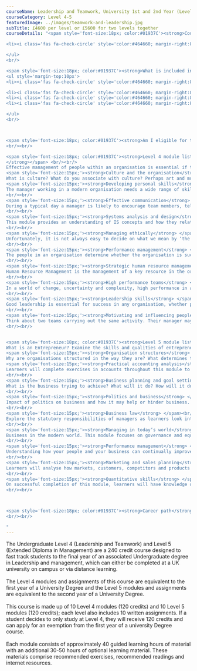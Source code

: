```yaml
---
courseName: Leadership and Teamwork, University 1st and 2nd Year (Level 4 and 5)
courseCategory: Level 4-5
featuredImage: ../images/teamwork-and-leadership.jpg
subTitle: £4600 per level or £5600 for two levels together
courseDetails: "<span style='font-size:18px; color:#01937C'><strong>Course Fees</strong></span><br/><br/>The fee for enrolling onto the level 4 and level 5 courses together is £5600. Alternatively students can enrol onto a single level (level 4 or 5) for £4600 each.  Students can make payment using one of the following methods: <br/><ul style='margin-top:10px'>

<li><i class='fas fa-check-circle' style='color:#464660; margin-right:8px'></i>  Bank transfer</li>

</ul> 
<br/>

<span style='font-size:18px; color:#01937C'><strong>What is included in the cost of my course?</strong></span>
<ul style='margin-top:10px'>
<li><i class='fas fa-check-circle' style='color:#464660; margin-right:8px'></i>  All course material, including online modules and written assignments </li>

<li><i class='fas fa-check-circle' style='color:#464660; margin-right:8px'></i>  Dedicated student support</li>
<li><i class='fas fa-check-circle' style='color:#464660; margin-right:8px'></i>  Access to an online social learning forum</li>
<li><i class='fas fa-check-circle' style='color:#464660; margin-right:8px'></i>  Assignment marking and feedback</li>

</ul> 
<br/>



<span style='font-size:18px; color:#01937C'><strong>Am I eligible for this program?</strong></span><br/><br/> To enrol onto the level 4 course, you must be at least 18 and have a full secondary education. Before enrolling onto the level 5 course, you must have attained a level 4 or equivalent.
<br/><br/>

<span style='font-size:18px; color:#01937C'><strong>Level 4 module listing</strong></span><br/><br/> <span style='font-size:15px;'><strong>Managing people in organisations
</strong></span> <br/><br/>
Effective management of people within an organisation is essential if the objectives of the organisation are to be achieved. People represent the single most important resource of the organisation and their needs must be understood and respected.<br/><br/>
<span style='font-size:15px;'><strong>Culture and the organisation</strong> </span> <br/><br/>
What is culture? What do you associate with culture? Perhaps art and music, perhaps values and beliefs, language and communication, behaviour – in fact, culture is a collection of all of these things. Terpstra and David (1991) define culture as ‘a learned, shared, interrelated set of symbols which unite and identify members of a society’.<br/><br/>
<span style='font-size:15px;'><strong>Developing personal skills</strong> </span><br/><br/>
The manager working in a modern organisation needs a wide range of skills. The manager needs to be able to work with people. This may involve a very wide range of skills in communication, leadership, encouraging teamwork, listening, and so on.
<br/><br/>
<span style='font-size:15px;'><strong>Effective communication</strong> </span><br/><br/>
During a typical day a manager is likely to encourage team members, tell them about a change in their future work or conditions, take part in a formal meeting, have an informal conversation at the water cooler or coffee machine, study a strategy planned by senior management, send e-mails to customers or suppliers, and search the Web.
<br/><br/>
<span style='font-size:15px;'><strong>Systems analysis and design</strong> </span><br/><br/>
This module provides an understanding of IS concepts and how they relate to organisation needs in respect of business processes and transformation of information.
<br/><br/>
<span style='font-size:15px;'><strong>Managing ethically</strong> </span><br/><br/>
Unfortunately, it is not always easy to decide on what we mean by ‘the right action’. For example, think of the company that produces excessive amounts of waste in its factory. Closing the factory will harm the employees and shareholders, and will reduce the amount of money available in the local community. Keeping it open without reducing waste will damage the environment for local people and for future generations.
<br/><br/>
<span style='font-size:15px;'><strong>Performance management</strong> </span><br/><br/>
The people in an organisation determine whether the organisation is successful or not. Think for a moment about any organisation – in doing this you will also be thinking about people. Every organisation has people within it, and the success of the organisation is largely due to those people.
<br/><br/>
<span style='font-size:15px;'><strong>Strategic human resource management</strong> </span><br/><br/>
Human Resource Management is the management of a key resource in the organisation – people. Without people there is a limit to what the organisation can achieve. The machines cannot operate without people to work them (even if they are automatic machines there needs to be a person who programmes them). The raw materials need to be turned into something that can be sold: this requires people. The computers need people to operate them.
<br/><br/>
<span style='font-size:15px;'><strong>High performance teams</strong> </span><br/><br/>
In a world of change, uncertainty and complexity, high performance in an organisation requires a blend of diverse skills and experiences. Organisations recognise that this blend is best achieved through team working.
<br/><br/>
<span style='font-size:15px;'><strong>Leadership skills</strong> </span><br/><br/>
Good leadership is essential for success in any organisation, whether private or public sector.  Today, rapid change, in the form of a constantly changing competitive environment, innovations in technology and changing economic conditions, have led to the realisation that leadership is a skill to be developed. 
<br/><br/>
<span style='font-size:15px;'><strong>Motivating and influencing people</strong> </span><br/><br/>
Think about two teams carrying out the same activity. Their manager may ask how a series of tasks will be completed to create a product or service. The manager can plan how the work will be done, make sure that the teams have all the right materials, explain everyone’s tasks and deadlines, and measure progress once they get started. However, the two teams will almost certainly not work at the same speed, not create output of the same quality, nor show the same attitude to their work.
<br/><br/>


<span style='font-size:18px; color:#01937C'><strong>Level 5 module listing</strong></span><br/><br/> <span style='font-size:15px;'><strong>The entrepreneurial manager</strong></span> <br/><br/>
What is an Entrepreneur? Examine the skills and qualities of entrepreneurship.<br/><br/>
<span style='font-size:15px;'><strong>Organisation structures</strong> </span> <br/><br/>
Why are organisations structured in the way they are? What determines the optimum structure and how does it differ between organisations? In this module, learners will look at the numerous models and theories that make up organisational structure.<br/><br/>
<span style='font-size:15px;'><strong>Practical accounting analysis</strong> </span><br/><br/>
Learners will complete exercises in accounts throughout this module to understand what they are telling us and the actions that analysis can precipitate.
<br/><br/>
<span style='font-size:15px;'><strong>Business planning and goal setting</strong> </span><br/><br/>
What is the business trying to achieve? What will it do? How will it do it? This module focuses on the creation of clear goals and clear plans to achieve a clear objective.
<br/><br/>
<span style='font-size:15px;'><strong>Politics and business</strong> </span><br/><br/>
Impact of politics on business and how it may help or hinder business. This module will educate learners on economic impact, exports and government support.
<br/><br/>
<span style='font-size:15px;'><strong>Business law</strong> </span><br/><br/>
Explore the statutory responsibilities of managers as learners look into the legalities of business and business executives.
<br/><br/>
<span style='font-size:15px;'><strong>Managing in today’s world</strong> </span><br/><br/>
Business in the modern world. This module focuses on governance and equality as a means to do right in business.
<br/><br/>
<span style='font-size:15px;'><strong>Performance management</strong> </span><br/><br/>
Understanding how your people and your business can continually improve together, learners will review reward structures, CPD, training and development to ensure high performance in business.
<br/><br/>
<span style='font-size:15px;'><strong>Marketing and sales planning</strong> </span><br/><br/>
Learners will analyse how markets, customers, competitors and products can come together in a cohesive plan.
<br/><br/>
<span style='font-size:15px;'><strong>Quantitative skills</strong> </span><br/><br/>
On successful completion of this module, learners will have knowledge of numeric exercises and will understand their use within the context of the business.
<br/><br/>



<span style='font-size:18px; color:#01937C'><strong>Career path</strong></span><br/><br/> Successful completion of The Undergraduate Level 4 (Leadership and Teamwork) and Level 5 (Extended Diploma in Management) and final year of an accredited Undergraduate Degree programme will give students the right credentials to go on and apply for a job in management, human resources, management or business consultancy.
<br/><br/>

"
---
```

The Undergraduate Level 4 (Leadership and Teamwork) and Level 5 (Extended Diploma in Management) are a 240 credit course designed to fast track students to the final year of an associated Undergraduate degree in Leadership and management, which can either be completed at a UK university on campus or via distance learning.
<br/><br/>
The Level 4 modules and assignments of this course are equivalent to the first year of a University Degree and the Level 5 modules and assignments are equivalent to the second year of a University Degree.
<br/><br/>
This course is made up of 10 Level 4 modules (120 credits) and 10 Level 5 modules (120 credits); each level also includes 10 written assignments. If a student decides to only study at Level 4, they will receive 120 credits and can apply for an exemption from the first year of a university Degree course.
<br/><br/>
Each module consists of approximately 40 guided learning hours of material with an additional 30-50 hours of optional learning material. These materials comprise recommended exercises, recommended readings and internet resources.